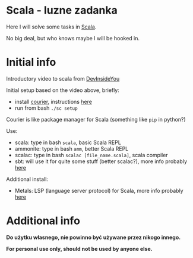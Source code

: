 # Scala - luzne zadanka

Here I will solve some tasks in [Scala](https://en.wikipedia.org/wiki/Scala_(programming_language)).

No big deal, but who knows maybe I will be hooked in.

# Initial info

Introductory video to scala from [DevInsideYou](https://www.youtube.com/watch?v=-xRfJcwhy7A)

Initial setup based on the video above, briefly:
- install [courier](https://github.com/coursier/coursier), instructions [here](https://get-coursier.io/docs/cli-installation)
- run from bash `./sc setup`

Courier is like package manager for Scala (something like `pip` in python?)

Use:
- scala: type in bash `scala`, basic Scala REPL
- ammonite: type in bash `amm`, better Scala REPL
- scalac: type in bash `scalac [file_name.scala]`, scala compiler
- sbt: will use it for quite some stuff (better scalac?), more info probably [here](https://www.scala-sbt.org/)

Additional install:
- Metals: LSP (language server protocol) for Scala, more info probably [here](https://scalameta.org/metals/)

# Additional info

**Do użytku własnego, nie powinno być używane przez nikogo innego.**

**For personal use only, should not be used by anyone else.**

